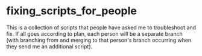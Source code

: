 fixing_scripts_for_people
=========================

This is a collection of scripts that people have asked me to troubleshoot and fix. If all goes according to plan, each person will be a separate branch (with branching from and merging to that person's branch occurring when they send me an additional script). 